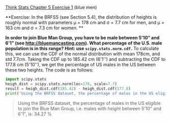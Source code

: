 [Think Stats Chapter 5 Exercise 1](http://greenteapress.com/thinkstats2/html/thinkstats2006.html#toc50) (blue men)

**Exercise: In the BRFSS (see Section 5.4), the distribution of heights is roughly normal with parameters µ = 178 cm and σ = 7.7 cm for men, and µ = 163 cm and σ = 7.3 cm for women. **

**In order to join Blue Man Group, you have to be male between 5’10” and 6’1” (see http://bluemancasting.com). What percentage of the U.S. male population is in this range? Hint: use `scipy.stats.norm.cdf`.**
To calculate this, we can use the CDF of the normal distribution with mean 178cm, and std 7.7cm. Taking the CDF up to 185.42 cm (6'1'') and subtracting the CDF to 177.8 cm (5'10''), we get the percentage of US males in the US between these two heights. The code is as follows:
```python 
import scipy.stats
heigh_dist = scipy.stats.norm(loc=178, scale=7.7)
result = heigh_dist.cdf(185.42) - heigh_dist.cdf(177.8)
print('Using the BRFSS dataset, the percentage of males in the US eligible to join the Blue Man Group, i.e. males with height between 5\'10\" and 6\'1\", is:', round(result*100,2), '%')
```
> Using the BRFSS dataset, the percentage of males in the US eligible to join the Blue Man Group, i.e. males with height between 5'10" and 6'1", is: 34.27 %
